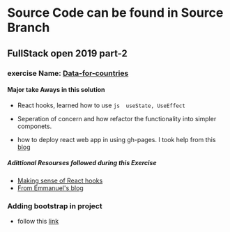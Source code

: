 # Source Code can be found in Source Branch
## FullStack open 2019 part-2

### exercise Name: [Data-for-countries](https://devendrk.github.io/data-for-countries/)

#### Major take Aways in this solution

- React hooks, learned how to use ```js  useState, UseEffect ```

- Seperation of concern and how refactor the functionality into simpler componets.
- how to deploy react web app in using gh-pages. I took help from this [blog](https://dev.to/javascripterika/deploy-a-react-app-as-a-github-user-page-with-yarn-3fka) 


##### Adittional Resourses followed during this Exercise

- [Making sense of React hooks](https://medium.com/@dan_abramov/making-sense-of-react-hooks-fdbde8803889)
- [From Emmanuel's blog](https://www.freecodecamp.org/news/learn-the-basics-of-react-hooks-in-10-minutes-b2898287fe5d/)


### Adding bootstrap in project
- follow this [link](https://facebook.github.io/create-react-app/docs/adding-bootstrap)
